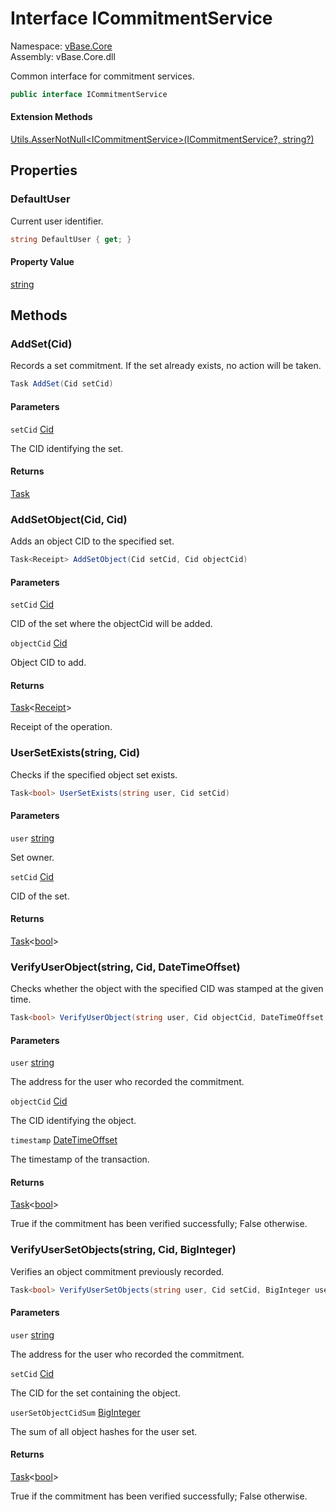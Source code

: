 # <a id="vBase_Core_ICommitmentService"></a> Interface ICommitmentService

Namespace: [vBase.Core](vBase.Core.md)  
Assembly: vBase.Core.dll  

Common interface for commitment services.

```csharp
public interface ICommitmentService
```

#### Extension Methods

[Utils.AsserNotNull<ICommitmentService\>\(ICommitmentService?, string?\)](vBase.Core.Utilities.Utils.md\#vBase\_Core\_Utilities\_Utils\_AsserNotNull\_\_1\_\_\_0\_System\_String\_)

## Properties

### <a id="vBase_Core_ICommitmentService_DefaultUser"></a> DefaultUser

Current user identifier.

```csharp
string DefaultUser { get; }
```

#### Property Value

 [string](https://learn.microsoft.com/dotnet/api/system.string)

## Methods

### <a id="vBase_Core_ICommitmentService_AddSet_vBase_Core_Cid_"></a> AddSet\(Cid\)

Records a set commitment.
If the set already exists, no action will be taken.

```csharp
Task AddSet(Cid setCid)
```

#### Parameters

`setCid` [Cid](vBase.Core.Cid.md)

The CID identifying the set.

#### Returns

 [Task](https://learn.microsoft.com/dotnet/api/system.threading.tasks.task)

### <a id="vBase_Core_ICommitmentService_AddSetObject_vBase_Core_Cid_vBase_Core_Cid_"></a> AddSetObject\(Cid, Cid\)

Adds an object CID to the specified set.

```csharp
Task<Receipt> AddSetObject(Cid setCid, Cid objectCid)
```

#### Parameters

`setCid` [Cid](vBase.Core.Cid.md)

CID of the set where the objectCid will be added.

`objectCid` [Cid](vBase.Core.Cid.md)

Object CID to add.

#### Returns

 [Task](https://learn.microsoft.com/dotnet/api/system.threading.tasks.task\-1)<[Receipt](vBase.Core.Receipt.md)\>

Receipt of the operation.

### <a id="vBase_Core_ICommitmentService_UserSetExists_System_String_vBase_Core_Cid_"></a> UserSetExists\(string, Cid\)

Checks if the specified object set exists.

```csharp
Task<bool> UserSetExists(string user, Cid setCid)
```

#### Parameters

`user` [string](https://learn.microsoft.com/dotnet/api/system.string)

Set owner.

`setCid` [Cid](vBase.Core.Cid.md)

CID of the set.

#### Returns

 [Task](https://learn.microsoft.com/dotnet/api/system.threading.tasks.task\-1)<[bool](https://learn.microsoft.com/dotnet/api/system.boolean)\>

### <a id="vBase_Core_ICommitmentService_VerifyUserObject_System_String_vBase_Core_Cid_System_DateTimeOffset_"></a> VerifyUserObject\(string, Cid, DateTimeOffset\)

Checks whether the object with the specified CID was stamped at the given time.

```csharp
Task<bool> VerifyUserObject(string user, Cid objectCid, DateTimeOffset timestamp)
```

#### Parameters

`user` [string](https://learn.microsoft.com/dotnet/api/system.string)

The address for the user who recorded the commitment.

`objectCid` [Cid](vBase.Core.Cid.md)

The CID identifying the object.

`timestamp` [DateTimeOffset](https://learn.microsoft.com/dotnet/api/system.datetimeoffset)

The timestamp of the transaction.

#### Returns

 [Task](https://learn.microsoft.com/dotnet/api/system.threading.tasks.task\-1)<[bool](https://learn.microsoft.com/dotnet/api/system.boolean)\>

True if the commitment has been verified successfully; False otherwise.

### <a id="vBase_Core_ICommitmentService_VerifyUserSetObjects_System_String_vBase_Core_Cid_System_Numerics_BigInteger_"></a> VerifyUserSetObjects\(string, Cid, BigInteger\)

Verifies an object commitment previously recorded.

```csharp
Task<bool> VerifyUserSetObjects(string user, Cid setCid, BigInteger userSetObjectCidSum)
```

#### Parameters

`user` [string](https://learn.microsoft.com/dotnet/api/system.string)

The address for the user who recorded the commitment.

`setCid` [Cid](vBase.Core.Cid.md)

The CID for the set containing the object.

`userSetObjectCidSum` [BigInteger](https://learn.microsoft.com/dotnet/api/system.numerics.biginteger)

The sum of all object hashes for the user set.

#### Returns

 [Task](https://learn.microsoft.com/dotnet/api/system.threading.tasks.task\-1)<[bool](https://learn.microsoft.com/dotnet/api/system.boolean)\>

True if the commitment has been verified successfully; False otherwise.

